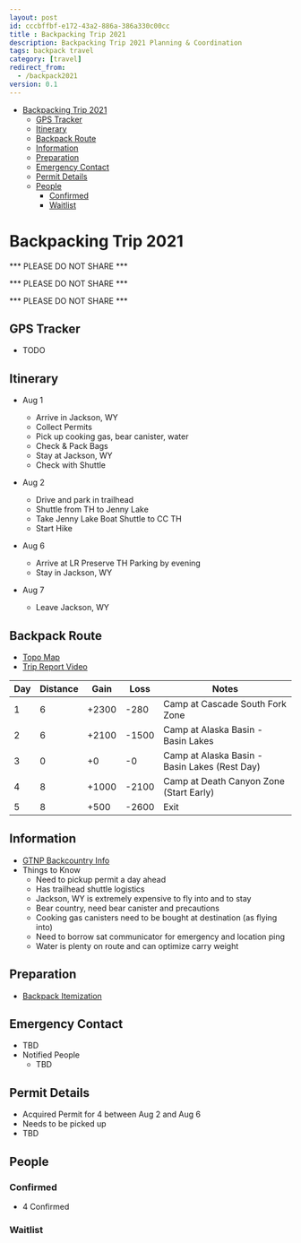 ```yaml
---
layout: post
id: cccbffbf-e172-43a2-886a-386a330c00cc
title : Backpacking Trip 2021 
description: Backpacking Trip 2021 Planning & Coordination 
tags: backpack travel 
category: [travel]
redirect_from:
  - /backpack2021
version: 0.1
---
```


- [Backpacking Trip 2021](#backpacking-trip-2021)
  - [GPS Tracker](#gps-tracker)
  - [Itinerary](#itinerary)
  - [Backpack Route](#backpack-route)
  - [Information](#information)
  - [Preparation](#preparation)
  - [Emergency Contact](#emergency-contact)
  - [Permit Details](#permit-details)
  - [People](#people)
    - [Confirmed](#confirmed)
    - [Waitlist](#waitlist)

# Backpacking Trip 2021

*** PLEASE DO NOT SHARE ***

*** PLEASE DO NOT SHARE ***

*** PLEASE DO NOT SHARE ***

## GPS Tracker

* TODO

## Itinerary 

- Aug 1 
  - Arrive in Jackson, WY
  - Collect Permits
  - Pick up cooking gas, bear canister, water
  - Check & Pack Bags
  - Stay at Jackson, WY
  - Check with Shuttle
  
- Aug 2
  - Drive and park in trailhead
  - Shuttle from TH to Jenny Lake
  - Take Jenny Lake Boat Shuttle to CC TH 
  - Start Hike

- Aug 6
  - Arrive at LR Preserve TH Parking by evening
  - Stay in Jackson, WY

- Aug 7
  - Leave Jackson, WY

## Backpack Route

- [Topo Map](https://caltopo.com/m/NP1F)
- [Trip Report Video](https://www.youtube.com/watch?v=BGDntCrl6ak)

 | Day | Distance | Gain  | Loss  | Notes                                         |
 | --- | -------- | ----- | ----- | --------------------------------------------- |
 | 1   | 6        | +2300 | -280  | Camp at Cascade South Fork Zone               |
 | 2   | 6        | +2100 | -1500 | Camp at Alaska Basin - Basin Lakes            |
 | 3   | 0        | +0    | -0    | Camp at Alaska Basin - Basin Lakes (Rest Day) |
 | 4   | 8        | +1000 | -2100 | Camp at Death Canyon Zone (Start Early)       |
 | 5   | 8        | +500  | -2600 | Exit                                              |

## Information
- [GTNP Backcountry Info](https://www.nps.gov/grte/planyourvisit/upload/grte_backcountry.pdf)
- Things to Know
  - Need to pickup permit a day ahead
  - Has trailhead shuttle logistics
  - Jackson, WY is extremely expensive to fly into and to stay
  - Bear country, need bear canister and precautions
  - Cooking gas canisters need to be bought at destination (as flying into)
  - Need to borrow sat communicator for emergency and location ping
  - Water is plenty on route and can optimize carry weight

## Preparation

- [Backpack Itemization](https://1drv.ms/x/s!Au4_6JRfzLRRnkEhQCpjtOc5AsKd?e=dUPQGH)

## Emergency Contact
- TBD
- Notified People
  - TBD

## Permit Details
- Acquired Permit for 4 between Aug 2 and Aug 6
- Needs to be picked up
- TBD

## People

### Confirmed
- 4 Confirmed

### Waitlist



